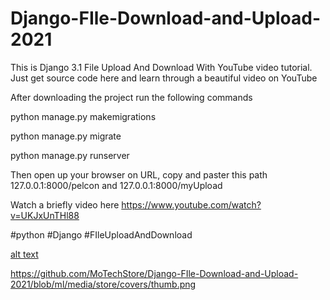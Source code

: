 # Django-FIle-Download-and-Upload-2021
This is Django 3.1 File Upload And Download With YouTube video tutorial. Just get source code here and learn through a beautiful video on YouTube


After downloading the project run the following commands

python manage.py makemigrations

python manage.py migrate

python manage.py runserver


Then open up your browser on URL, copy and paster this path 127.0.0.1:8000/pelcon and 127.0.0.1:8000/myUpload


Watch a briefly video here https://www.youtube.com/watch?v=UKJxUnTHl88


#python #Django #FIleUploadAndDownload


[alt text](https://github.com/MoTechStore/Django-FIle-Download-and-Upload-2021/tree/ml/media/store/covers/thumb.png?raw=true)


https://github.com/MoTechStore/Django-FIle-Download-and-Upload-2021/blob/ml/media/store/covers/thumb.png
